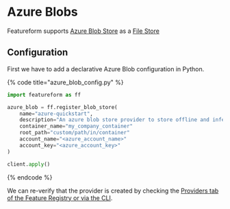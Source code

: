 # Azure Blobs

Featureform supports [Azure Blob Store](https://azure.microsoft.com/en-us/products/storage/blobs/) as a [File Store](object-and-file-stores.md)

## Configuration

First we have to add a declarative Azure Blob configuration in Python.

{% code title="azure_blob_config.py" %}

```python
import featureform as ff

azure_blob = ff.register_blob_store(
    name="azure-quickstart",
    description="An azure blob store provider to store offline and inference data" # Optional
    container_name="my_company_container"
    root_path="custom/path/in/container"
    account_name="<azure_account_name>"
    account_key="<azure_account_key>" 
)

client.apply()
```

{% endcode %}

We can re-verify that the provider is created by checking the [Providers tab of the Feature Registry or via the CLI](../getting-started/search-monitor-discovery-feature-registry-ui-cli.md).
